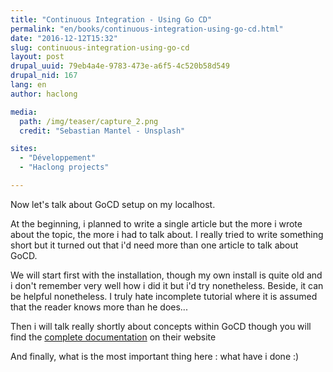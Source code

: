 ```yaml
---
title: "Continuous Integration - Using Go CD"
permalink: "en/books/continuous-integration-using-go-cd.html"
date: "2016-12-12T15:32"
slug: continuous-integration-using-go-cd
layout: post
drupal_uuid: 79eb4a4e-9783-473e-a6f5-4c520b58d549
drupal_nid: 167
lang: en
author: haclong

media:
  path: /img/teaser/capture_2.png
  credit: "Sebastian Mantel - Unsplash"

sites:
  - "Développement"
  - "Haclong projects"

---
```


Now let's talk about GoCD setup on my localhost.

At the beginning, i planned to write a single article but the more i wrote about the topic, the more i had to talk about. I really tried to write something short but it turned out that i'd need more than one article to talk about GoCD.

We will start first with the installation, though my own install is quite old and i don't remember very well how i did it but i'd try nonetheless. Beside, it can be helpful nonetheless. I truly hate incomplete tutorial where it is assumed that the reader knows more than he does...

Then i will talk really shortly about concepts within GoCD though you will find the <a href="https://docs.go.cd/current/introduction/concepts_in_go.html" target="_blank">complete documentation</a> on their website

And finally, what is the most important thing here : what have i done :)


